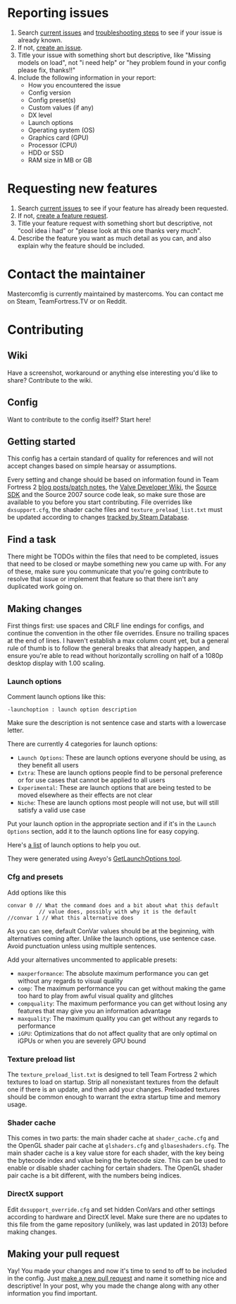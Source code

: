 # Reporting issues

1. Search [current issues](https://github.com/mastercoms/tf2cfg/issues)
and [troubleshooting steps](https://github.com/mastercoms/tf2cfg/wiki/Troubleshooting)
to see if your issue is already known.
2. If not, [create an issue](https://github.com/mastercoms/tf2cfg/issues/new).
3. Title your issue with something short but descriptive, like "Missing models on load",
not "i need help" or "hey problem found in your config please fix, thanks!!"
4. Include the following information in your report:
    * How you encountered the issue
    * Config version
    * Config preset(s)
    * Custom values (if any)
    * DX level
    * Launch options
    * Operating system (OS)
    * Graphics card (GPU)
    * Processor (CPU)
    * HDD or SSD
    * RAM size in MB or GB

# Requesting new features

1. Search [current issues](https://github.com/mastercoms/tf2cfg/issues)
to see if your feature has already been requested.
2. If not, [create a feature request](https://github.com/mastercoms/tf2cfg/issues/new).
3. Title your feature request with something short but descriptive, not "cool idea i had" or "please look at this one thanks very much".
4. Describe the feature you want as much detail as you can, and also explain why the feature should be included.

# Contact the maintainer

Mastercomfig is currently maintained by mastercoms. You can contact me on Steam, TeamFortress.TV or on Reddit.

# Contributing

## Wiki

Have a screenshot, workaround or anything else interesting you'd like to share? Contribute to the wiki.

## Config

Want to contribute to the config itself? Start here!

## Getting started

This config has a certain standard of quality for references and will not accept changes based on simple hearsay
or assumptions.

Every setting and change should be based on information
found in Team Fortress 2 [blog posts/patch notes](http://www.teamfortress.com/), 
the [Valve Developer Wiki](https://developer.valvesoftware.com/wiki/SDK_Docs),
the [Source SDK](https://github.com/ValveSoftware/source-sdk-2013) and the Source 2007 source code leak, so make
sure those are available to you before you start contributing. File overrides like `dxsupport.cfg`, the shader cache files
and `texture_preload_list.txt` must be updated according to changes
[tracked by Steam Database](https://github.com/SteamDatabase/GameTracking-TF2).

## Find a task

There might be TODOs within the files that need to be completed, issues that need to be closed or maybe something new
you came up with. For any of these, make sure you communicate that you're going contribute to resolve that issue or
implement that feature so that there isn't any duplicated work going on.

## Making changes

First things first: use spaces and CRLF line endings for configs, and continue the convention in the other file overrides.
Ensure no trailing spaces at the end of lines. I haven't establish a max column count yet, but a general rule of thumb is
to follow the general breaks that already happen, and ensure you're able to read without horizontally scrolling on half
of a 1080p desktop display with 1.00 scaling.

### Launch options

Comment launch options like this:

`-launchoption : launch option description`

Make sure the description is not sentence case and starts with a lowercase letter.

There are currently 4 categories for launch options: 

* `Launch Options`: These are launch options everyone should be using, as they benefit all users
* `Extra`: These are launch options people find to be personal preference or for use cases that cannot be applied to all users
* `Experimental`: These are launch options that are being tested to be moved elsewhere as their effects are not clear
* `Niche`: These are launch options most people will not use, but will still satisfy a valid use case

Put your launch option in the appropriate section and if it's in the `Launch Options` section, add it to the launch options line
for easy copying.

Here's [a list](https://gist.github.com/mastercoms/12c51b171e2d3589eedc6bc9905e8f5e) of launch options to help you out.

They were generated using Aveyo's [GetLaunchOptions tool](https://github.com/AveYo/D-OPTIMIZER/blob/master/GetLaunchOptions.bat).

### Cfg and presets

Add options like this

```
convar 0 // What the command does and a bit about what this default
          // value does, possibly with why it is the default
//convar 1 // What this alternative does
```

As you can see, default ConVar values should be at the beginning, with alternatives coming after.
Unlike the launch options, use sentence case. Avoid punctuation unless using multiple sentences.

Add your alternatives uncommented to applicable presets:

* `maxperformance`: The absolute maximum performance you can get without any regards to visual quality
* `comp`: The maximum performance you can get without making the game too hard to play from awful visual quality and glitches
* `compquality`: The maximum performance you can get without losing any features that may give you an information advantage
* `maxquality`: The maximum quality you can get without any regards to performance
* `iGPU`: Optimizations that do not affect quality that are only optimal on iGPUs or when you are severely GPU bound

### Texture preload list

The `texture_preload_list.txt` is designed to tell Team Fortress 2 which textures to load on startup.
Strip all nonexistant textures from the default one if there is an update, and then add your changes.
Preloaded textures should be common enough to warrant the extra startup time and memory usage.

### Shader cache

This comes in two parts: the main shader cache at `shader_cache.cfg` and the OpenGL shader pair cache at `glshaders.cfg`
and `glbaseshaders.cfg`. The main shader cache is a key value store for each shader, with the key being the bytecode index
and value being the bytecode size. This can be used to enable or disable shader caching for certain shaders. The OpenGL
shader pair cache is a bit different, with the numbers being indices.

### DirectX support

Edit `dxsupport_override.cfg` and set hidden ConVars and other settings according to hardware and DirectX level.
Make sure there are no updates to this file from the game repository (unlikely, was last updated in 2013) before making changes.

## Making your pull request

Yay! You made your changes and now it's time to send to off to be included in the config. Just 
[make a new pull request](https://github.com/mastercoms/tf2cfg/compare) and name it something nice and
descriptive! In your post, why you made the change along with any other information you find important.
